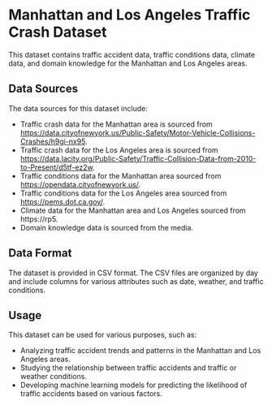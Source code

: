 # Manhattan and Los Angeles Traffic Crash Dataset

This dataset contains traffic accident data, traffic conditions data, climate data, and domain knowledge for the Manhattan and Los Angeles areas.

## Data Sources

The data sources for this dataset include:

- Traffic crash data for the Manhattan area is sourced from https://data.cityofnewyork.us/Public-Safety/Motor-Vehicle-Collisions-Crashes/h9gi-nx95.
- Traffic crash data for the Los Angeles area is sourced from https://data.lacity.org/Public-Safety/Traffic-Collision-Data-from-2010-to-Present/d5tf-ez2w.
- Traffic conditions data for the Manhattan area sourced from https://opendata.cityofnewyork.us/.
- Traffic conditions data for the Los Angeles area sourced from https://pems.dot.ca.gov/.
- Climate data for the Manhattan area and Los Angeles sourced from https://rp5.
- Domain knowledge data is sourced from the media.

## Data Format

The dataset is provided in CSV format. The CSV files are organized by day and include columns for various attributes such as date, weather, and traffic conditions.

## Usage

This dataset can be used for various purposes, such as:

- Analyzing traffic accident trends and patterns in the Manhattan and Los Angeles areas.
- Studying the relationship between traffic accidents and traffic or weather conditions.
- Developing machine learning models for predicting the likelihood of traffic accidents based on various factors.

